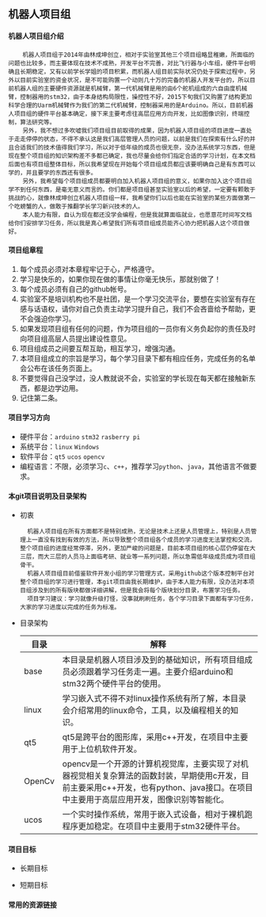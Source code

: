 ## 机器人项目组
#### 机器人项目组介绍

		机器人项目组于2014年由林成坤创立，相对于实验室其他三个项目组略显稚嫩，所面临的问题也比较多，而主要体现在技术不成熟，开发平台不完善，对比飞行器与小车组，硬件平台明确且长期稳定，又有以前学长学姐的项目积累，而机器人组目前实际状况仍处于探索过程中，另外以目前实验室的资金状况，是不可能购置一个动则几十万的完备的机器人开发平台的，所以目前机器人组的主要硬件资源就是机械臂，第一代机械臂是用的由6个舵机组成的六自由度机械臂，控制器用的stm32，由于本身结构局限性，操控性不好，2015下旬我们又购置了结构更加科学合理的Uarm机械臂作为我们的第二代机械臂，控制器采用的是Arduino。所以，目前机器人项目组的硬件平台基本确定，接下来主要考虑往高层应用方向开发，比如图像识别，终端控制，算法研究等。
		另外，我不想过多吹嘘我们项目组目前取得的成果，因为机器人项目组的项目进度一直处于走走停停的状态，不得不承认这是我们高层管理人员的问题，以前是我们在探索有什么好的并且合适我们的技术值得我们学习，所以对于低年级的成员也很无奈，没办法系统学习东西，但是现在整个项目组的知识架构差不多都已确定，我也尽量会给你们指定合适的学习计划，在本文档后面也有项目组整体目标，所以我希望现在开始每个项目组成员都应该要明确自己是有东西可以学的，并且要学的东西还有很多。
		另外，我希望每个项目组成员都要明白加入机器人项目组的意义，如果你加入这个项目组学不到任何东西，是毫无意义而言的。你们都是项目组甚至实验室以后的希望，一定要有颗敢于挑战的心，就像林成坤创立机器人项目组一样，我希望你们以后也能在实验室的某些方面做第一个吃螃蟹的人，做敢于推翻学长学习新兴技术的人。
		本人能力有限，自认为现在都还没学会编程，但是我就算面临就业，也愿意花时间写文档给你们安排学习任务，所以我是真心希望我们所有项目组成员能齐心协力把机器人这个项目做好。

#### 项目组章程
1. 每个成员必须对本章程牢记于心，严格遵守。
2. 学习是快乐的，如果你现在做的事情让你毫无快乐，那就别做了！
3. 每个成员必须有自己的github帐号。
4. 实验室不是培训机构也不是社团，是一个学习交流平台，要想在实验室有存在感与话语权，请你对自己负责主动学习提升自己，我们不会吝啬给予帮助，更不会强迫你学习。
5. 如果发现项目组有任何的问题，作为项目组的一员你有义务负起你的责任及时向项目组高层人员提出建设性意见。
6. 项目组成员之间要互帮互助，相互学习，增强沟通。
7. 本项目组成立的宗旨是学习，每个学习目录下都有相应任务，完成任务的名单会公布在该任务页面上。
8. 不要觉得自己没学过，没人教就说不会，实验室的学长现在每天都在接触新东西，都是边学边用。
9. 记住第二条。

#### 项目学习方向

* 硬件平台：`arduino` `stm32` `rasberry pi`
* 系统平台：`linux` `Windows`
* 软件平台：`qt5` `ucos` `opencv`
* 编程语言：不限，必须学习`c`、`c++`，推荐学习`python`、`java`，其他语言不做要求。

#### 本git项目说明及目录架构
* 初衷

		机器人项目组在所有方面都不是特别成熟，无论是技术上还是人员管理上，特别是人员管理上一直没有找到有效的方法，所以导致整个项目组各个成员的学习进度无法掌控和交流，整个项目组的进度经常停滞，另外，更加严峻的问题是，目前本项目组的核心层仍停留在大三层，而大三层的人员马上面临考研、就业等一系列问题，所以急需低年级成员成为项目组骨干。
		机器人项目组目前借鉴软件开发小组的学习管理方式，采用github这个版本控制平台对整个项目组的学习进行管理，本git项目由我长期维护，由于本人能力有限，没办法对本项目组涉及到的所有版块都做详细讲解，但是我会将每个版块划分目录，布置学习任务。
		项目学习建议：学习就像升级打怪，没事就刷刷任务，各个学习目录下面都有学习任务，大家的学习进度以完成的任务为标准。

* 目录架构

	| 目录 | 解释 |
	| ---- |------
	| base |本目录是机器人项目涉及到的基础知识，所有项目组成员必须跟着学习任务走一遍。主要介绍arduino和stm32两个硬件平台的使用。
	|linux|学习嵌入式不得不对linux操作系统有所了解，本目录会介绍常用的linux命令，工具，以及编程相关的知识。
	|qt5|qt5是跨平台的图形库，采用c++开发，在项目中主要用于上位机软件开发。
	|OpenCv|opencv是一个开源的计算机视觉库，主要实现了对机器视觉相关复杂算法的函数封装，早期使用c开发，目前主要采用c++开发，也有python、java接口。在项目中主要用于高层应用开发，图像识别等智能化。
	|ucos|一个实时操作系统，常用于嵌入式设备，相对于裸机跑程序更加稳定。在项目中主要用于stm32硬件平台。

#### 项目目标
* 长期目标

* 短期目标

#### 常用的资源链接
	